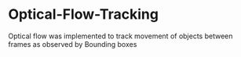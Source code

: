 # Optical-Flow-Tracking
Optical flow was implemented to track movement of objects between frames as observed by Bounding boxes
